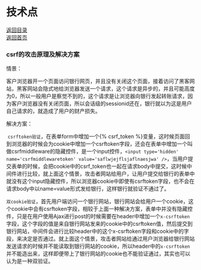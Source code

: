 # 技术点
[返回目录](https://github.com/duanmingpy/python-interview/blob/master/django/%E7%9B%AE%E5%BD%95.md)         
[返回首页](https://github.com/duanmingpy/python-interview)           
### csrf的攻击原理及解决方案

情景：

​		客户浏览器开一个页面访问银行网页，并且没有关闭这个页面，接着访问了黑客网站，黑客网站会隐式地给浏览器发送一个请求，这个请求是异步的，并且可能高度为0，所以一般用户是察觉不到的，这个请求是让浏览器向银行发起转账请求，因为客户浏览器没有关闭页面，所以会话级的sessionid还在，银行就以为这是用户自己请求的，就造成了用户的财产损失。

解决方案：

​		`csrftoken验证`，在表单form中增加一个{% csrf_token %}变量，这时候页面回到浏览器的时候会为cookie中增加一个csrftoken字段，还会在表单中增加一个叫做csrfmiddleware的隐藏控件，是一个input控件，`<input type='hidden' name='csrfmiddlewaretoken' value='saflwjejflsjaflnaesjwa' />`，当用户提交表单的时候，会把cookie中的csrf_token也一起在请求body中提交，这时候中间件进行比较，就上面这个情景，攻击者网站给用户，让用户提交给银行的表单中就没有这个input隐藏控件，所以浏览器cookie中即使有csrftoken字段，也不会在请求body中以name=value形式发给银行，这样银行就验证不通过了。

​		`双cookie验证`，首先用户端访问一个银行网站，银行网站会给用户一个cookie，这个cookie中会有csrftoken字段，相较于上面一种解决方案，表单中并没有隐藏控件，只是在用户使用Ajax进行post的时候需要在header中增加一个`x-csrftoken`字段，这个字段的值是来自银行网站发来的cookie中的csrftoken值，然后提交到银行网站，中间件会进行比较header中的这个x-csrftoken字段和cookie中的字段，来决定是否通过。就上面这个情景，攻击者网站给通过用户浏览器给银行网站发送请求的时候并不能读取到银行网站的cookie，所以header中的`x-csrftoken`并不能造出来，这样即便带上了银行网站的cookie也不能验证通过，其实也可以认为是一种双验证。

